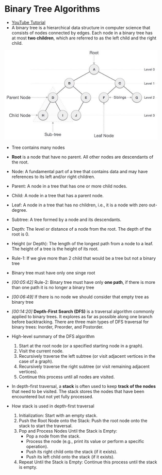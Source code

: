 # Binary Tree Algorithms

 - [YouTube Tutorial](https://www.youtube.com/watch?v=fAAZixBzIAI)
 - A binary tree is a hierarchical data structure in computer science that consists of nodes connected by edges. Each node in a binary tree has at most **two children**, which are referred to as the left child and the right child. 

 ![Tree Data Structure](tree_data_structure.jpg)

 - Tree contains many nodes
 - **Root** is a node that have no parent. All other nodes are descendants of the root.
 - Node: A fundamental part of a tree that contains data and may have references to its left and/or right children.
 - Parent: A node in a tree that has one or more child nodes.
 - Child: A node in a tree that has a parent node.
 - Leaf: A node in a tree that has no children, i.e., it is a node with zero out-degree.
 - Subtree: A tree formed by a node and its descendants.
 - Depth: The level or distance of a node from the root. The depth of the root is 0.
 - Height (or Depth): The length of the longest path from a node to a leaf. The height of a tree is the height of its root.
 - Rule-1: If we give more than 2 child that would be a tree but not a binary tree
 - Binary tree must have only one singe root
 - *[00:05:42]* Rule-2: Binary tree must have only **one path**, if there is more than one path it is no longer a binary tree
 - *[00:06:49]* If there is no node we should consider that empty tree as binary tree
 - *[00:14:20]* **Depth-First Search (DFS)** is a traversal algorithm commonly applied to binary trees. It explores as far as possible along one branch before backtracking. There are three main types of DFS traversal for binary trees: Inorder, Preorder, and Postorder. 
 - High-level summary of the DFS algorithm
    1. Start at the root node (or a specified starting node in a graph).
    2. Visit the current node.
    3. Recursively traverse the left subtree (or visit adjacent vertices in the case of a graph).
    4. Recursively traverse the right subtree (or visit remaining adjacent vertices).
    5. Continue this process until all nodes are visited.
 - In depth-first traversal, a **stack** is often used to keep **track of the nodes** that need to be visited. The stack stores the nodes that have been encountered but not yet fully processed. 

 - How stack is used in depth-first traversal
   1. Initialization: Start with an empty stack.
   2. Push the Root Node onto the Stack: Push the root node onto the stack to start the traversal.
   3. Pop and Process Nodes Until the Stack is Empty:
      - Pop a node from the stack.
      - Process the node (e.g., print its value or perform a specific operation).
      - Push its right child onto the stack (if it exists).
      - Push its left child onto the stack (if it exists).
   4. Repeat Until the Stack is Empty: Continue this process until the stack is empty.